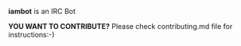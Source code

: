 **iambot** is an IRC Bot

**YOU WANT TO CONTRIBUTE?**
Please check contributing.md file for instructions:-)
